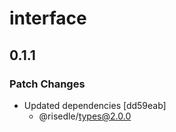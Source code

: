 # interface

## 0.1.1

### Patch Changes

-   Updated dependencies [dd59eab]
    -   @risedle/types@2.0.0
